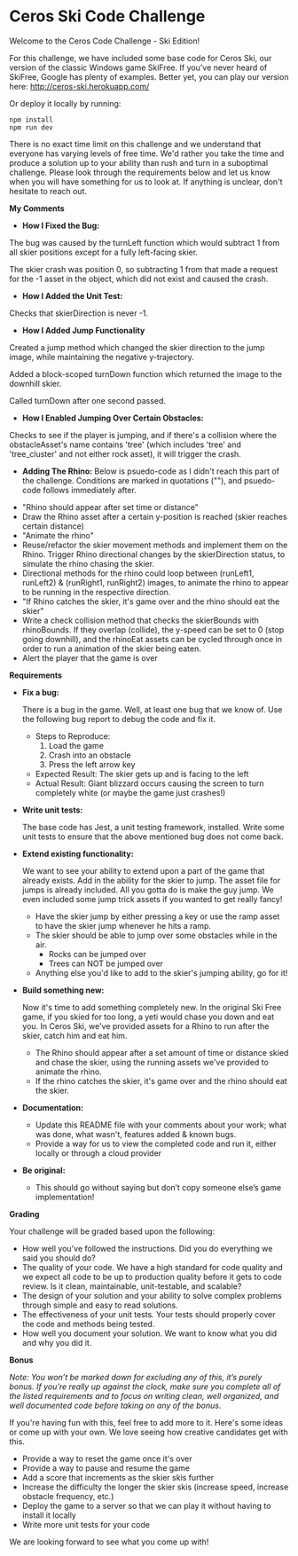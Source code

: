 # Ceros Ski Code Challenge

Welcome to the Ceros Code Challenge - Ski Edition!

For this challenge, we have included some base code for Ceros Ski, our version of the classic Windows game SkiFree. If
you've never heard of SkiFree, Google has plenty of examples. Better yet, you can play our version here: 
http://ceros-ski.herokuapp.com/  

Or deploy it locally by running:
```
npm install
npm run dev
```

There is no exact time limit on this challenge and we understand that everyone has varying levels of free time. We'd 
rather you take the time and produce a solution up to your ability than rush and turn in a suboptimal challenge. Please 
look through the requirements below and let us know when you will have something for us to look at. If anything is 
unclear, don't hesitate to reach out.

**My Comments**

* **How I Fixed the Bug:**

The bug was caused by the turnLeft function which would subtract 1 from all skier positions except for a fully left-facing skier.

The skier crash was position 0, so subtracting 1 from that made a request for the -1 asset in the object, which did not exist and caused the crash.

* **How I Added the Unit Test:**

Checks that skierDirection is never -1.

* **How I Added Jump Functionality**

Created a jump method which changed the skier direction to the jump image, while maintaining the negative y-trajectory.

Added a block-scoped turnDown function which returned the image to the downhill skier.

Called turnDown after one second passed.

* **How I Enabled Jumping Over Certain Obstacles:**

Checks to see if the player is jumping, and if there's a collision where the obstacleAsset's name contains 'tree' (which includes 'tree' and 'tree_cluster' and not either rock asset), it will trigger the crash.

* **Adding The Rhino:**
Below is psuedo-code as I didn't reach this part of the challenge. Conditions are marked in quotations (""), and psuedo-code follows immediately after.
- "Rhino should appear after set time or distance"
- Draw the Rhino asset after a certain y-position is reached (skier reaches certain distance)
- "Animate the rhino"
-  Reuse/refactor the skier movement methods and implement them on the Rhino. Trigger Rhino directional changes by the skierDirection status, to simulate the rhino chasing the skier.
- Directional methods for the rhino could loop between (runLeft1, runLeft2) & (runRight1, runRight2) images, to animate the rhino to appear to be running in the respective direction.
- "If Rhino catches the skier, it's game over and the rhino should eat the skier"
- Write a check collision method that checks the skierBounds with rhinoBounds. If they overlap (collide), the y-speed can be set to 0 (stop going downhill), and the rhinoEat assets can be cycled through once in order to run a animation of the skier being eaten.
- Alert the player that the game is over

**Requirements**

* **Fix a bug:**

  There is a bug in the game. Well, at least one bug that we know of. Use the following bug report to debug the code
  and fix it.
  * Steps to Reproduce:
    1. Load the game
    1. Crash into an obstacle
    1. Press the left arrow key
  * Expected Result: The skier gets up and is facing to the left
  * Actual Result: Giant blizzard occurs causing the screen to turn completely white (or maybe the game just crashes!)
  
* **Write unit tests:**

  The base code has Jest, a unit testing framework, installed. Write some unit tests to ensure that the above mentioned
  bug does not come back.
  
* **Extend existing functionality:**

  We want to see your ability to extend upon a part of the game that already exists. Add in the ability for the skier to 
  jump. The asset file for jumps is already included. All you gotta do is make the guy jump. We even included some jump 
  trick assets if you wanted to get really fancy!
  * Have the skier jump by either pressing a key or use the ramp asset to have the skier jump whenever he hits a ramp.
  * The skier should be able to jump over some obstacles while in the air. 
    * Rocks can be jumped over
    * Trees can NOT be jumped over
  * Anything else you'd like to add to the skier's jumping ability, go for it!
   
* **Build something new:**

  Now it's time to add something completely new. In the original Ski Free game, if you skied for too long, 
  a yeti would chase you down and eat you. In Ceros Ski, we've provided assets for a Rhino to run after the skier, 
  catch him and eat him.
  * The Rhino should appear after a set amount of time or distance skied and chase the skier, using the running assets
    we've provided to animate the rhino.
  * If the rhino catches the skier, it's game over and the rhino should eat the skier. 

* **Documentation:**

  * Update this README file with your comments about your work; what was done, what wasn't, features added & known bugs.
  * Provide a way for us to view the completed code and run it, either locally or through a cloud provider
  
* **Be original:**  
  * This should go without saying but don’t copy someone else’s game implementation!

**Grading** 

Your challenge will be graded based upon the following:

* How well you've followed the instructions. Did you do everything we said you should do?
* The quality of your code. We have a high standard for code quality and we expect all code to be up to production 
  quality before it gets to code review. Is it clean, maintainable, unit-testable, and scalable?
* The design of your solution and your ability to solve complex problems through simple and easy to read solutions.
* The effectiveness of your unit tests. Your tests should properly cover the code and methods being tested.
* How well you document your solution. We want to know what you did and why you did it.

**Bonus**

*Note: You won’t be marked down for excluding any of this, it’s purely bonus.  If you’re really up against the clock, 
make sure you complete all of the listed requirements and to focus on writing clean, well organized, and well documented 
code before taking on any of the bonus.*

If you're having fun with this, feel free to add more to it. Here's some ideas or come up with your own. We love seeing 
how creative candidates get with this.
 
* Provide a way to reset the game once it's over
* Provide a way to pause and resume the game
* Add a score that increments as the skier skis further
* Increase the difficulty the longer the skier skis (increase speed, increase obstacle frequency, etc.)
* Deploy the game to a server so that we can play it without having to install it locally
* Write more unit tests for your code

We are looking forward to see what you come up with!
